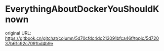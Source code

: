 # EverythingAboutDockerYouShouldKnown

original URL:
https://gitbook.cn/gitchat/column/5d70cfdc4dc213091bfca46f/topic/5d72037b61c92c7091bd4b9e
